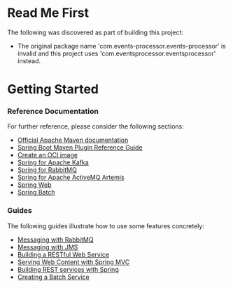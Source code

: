 # Read Me First
The following was discovered as part of building this project:

* The original package name 'com.events-processor.events-processor' is invalid and this project uses 'com.eventsprocessor.eventsprocessor' instead.

# Getting Started

### Reference Documentation
For further reference, please consider the following sections:

* [Official Apache Maven documentation](https://maven.apache.org/guides/index.html)
* [Spring Boot Maven Plugin Reference Guide](https://docs.spring.io/spring-boot/docs/3.2.2/maven-plugin/reference/html/)
* [Create an OCI image](https://docs.spring.io/spring-boot/docs/3.2.2/maven-plugin/reference/html/#build-image)
* [Spring for Apache Kafka](https://docs.spring.io/spring-boot/docs/3.2.2/reference/htmlsingle/index.html#messaging.kafka)
* [Spring for RabbitMQ](https://docs.spring.io/spring-boot/docs/3.2.2/reference/htmlsingle/index.html#messaging.amqp)
* [Spring for Apache ActiveMQ Artemis](https://docs.spring.io/spring-boot/docs/3.2.2/reference/htmlsingle/index.html#messaging.jms.artemis)
* [Spring Web](https://docs.spring.io/spring-boot/docs/3.2.2/reference/htmlsingle/index.html#web)
* [Spring Batch](https://docs.spring.io/spring-boot/docs/3.2.2/reference/htmlsingle/index.html#howto.batch)

### Guides
The following guides illustrate how to use some features concretely:

* [Messaging with RabbitMQ](https://spring.io/guides/gs/messaging-rabbitmq/)
* [Messaging with JMS](https://spring.io/guides/gs/messaging-jms/)
* [Building a RESTful Web Service](https://spring.io/guides/gs/rest-service/)
* [Serving Web Content with Spring MVC](https://spring.io/guides/gs/serving-web-content/)
* [Building REST services with Spring](https://spring.io/guides/tutorials/rest/)
* [Creating a Batch Service](https://spring.io/guides/gs/batch-processing/)

